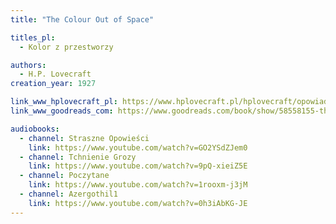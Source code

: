 ```yaml
---
title: "The Colour Out of Space"

titles_pl:
  - Kolor z przestworzy

authors:
  - H.P. Lovecraft
creation_year: 1927

link_www_hplovecraft_pl: https://www.hplovecraft.pl/hplovecraft/opowiadania-nowele-powiesci/the-colour-out-of-space/
link_www_goodreads_com: https://www.goodreads.com/book/show/58558155-the-colour-out-of-space

audiobooks:
  - channel: Straszne Opowieści
    link: https://www.youtube.com/watch?v=GO2YSdZJem0
  - channel: Tchnienie Grozy
    link: https://www.youtube.com/watch?v=9pQ-xieiZ5E
  - channel: Poczytane
    link: https://www.youtube.com/watch?v=1rooxm-j3jM
  - channel: Azergothil1
    link: https://www.youtube.com/watch?v=0h3iAbKG-JE
---
```


